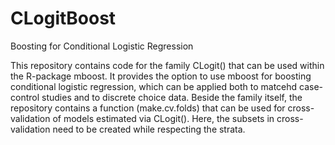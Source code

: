 # CLogitBoost
Boosting for Conditional Logistic Regression

This repository contains code for the family CLogit() that can be used within the R-package mboost. It provides the option to use mboost for boosting conditional logistic regression, which can be applied both to matcehd case-control studies and to discrete choice data. Beside the family itself, the repository contains a function (make.cv.folds) that can be used for cross-validation of models estimated via CLogit(). Here, the subsets in cross-validation need to be created while respecting the strata. 
